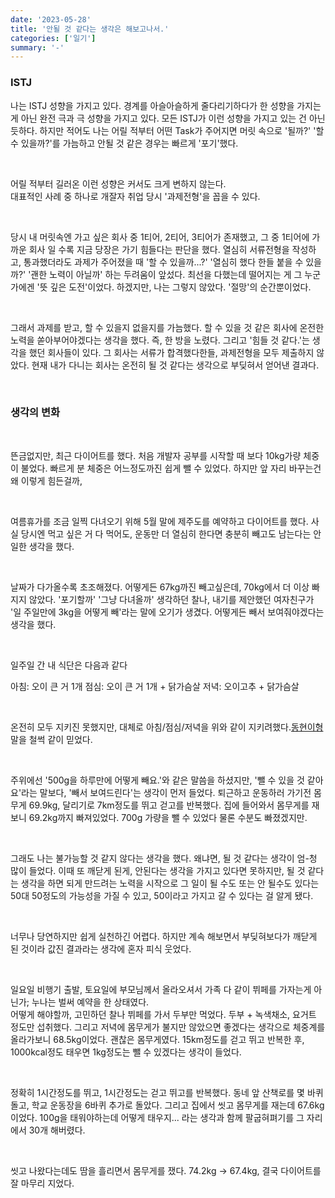 ```yaml
---
date: '2023-05-28'
title: '안될 것 같다는 생각은 해보고나서.'
categories: ['일기']
summary: '-'
---
```


### ISTJ

나는 ISTJ 성향을 가지고 있다. 경계를 아슬아슬하게 줄다리기하다가 한 성향을 가지는게 아닌 완전 극과 극 성향을 가지고 있다.
모든 ISTJ가 이런 성향을 가지고 있는 건 아닌 듯하다. 하지만 적어도 나는 어릴 적부터 어떤 Task가 주어지면 머릿 속으로 '될까?' '할 수 있을까?'를 가늠하고 안될 것 같은 경우는 빠르게 '포기'했다.

<br>

어릴 적부터 길러온 이런 성향은 커서도 크게 변하지 않는다.  
대표적인 사례 중 하나로 개잘자 취업 당시 '과제전형'을 꼽을 수 있다.

<br>

당시 내 머릿속엔 가고 싶은 회사 중 1티어, 2티어, 3티어가 존재했고, 그 중 1티어에 가까운 회사 일 수록 지금 당장은 가기 힘들다는 판단을 했다.
열심히 서류전형을 작성하고, 통과했더라도 과제가 주어졌을 때 '할 수 있을까...?' '열심히 했다 한들 붙을 수 있을까?' '괜한 노력이 아닐까' 하는 두려움이 앞섰다.
최선을 다했는데 떨어지는 게 그 누군가에겐 '뜻 깊은 도전'이었다. 하겠지만, 나는 그렇지 않았다. '절망'의 순간뿐이었다.

<br>

그래서 과제를 받고, 할 수 있을지 없을지를 가늠했다. 할 수 있을 것 같은 회사에 온전한 노력을 쏟아부어야겠다는 생각을 했다.
즉, 한 방을 노렸다.
그리고 '힘들 것 같다.'는 생각을 했던 회사들이 있다. 그 회사는 서류가 합격했다한들, 과제전형을 모두 제출하지 않았다.
현재 내가 다니는 회사는 온전히 될 것 같다는 생각으로 부딪혀서 얻어낸 결과다.

<br>

### 생각의 변화

<br>

뜬금없지만, 최근 다이어트를 했다. 처음 개발자 공부를 시작할 때 보다 10kg가량 체중이 불었다.
빠르게 분 체중은 어느정도까진 쉽게 뺄 수 있었다. 하지만 앞 자리 바꾸는건 왜 이렇게 힘든걸까,

<br>

여름휴가를 조금 일찍 다녀오기 위해 5월 말에 제주도를 예약하고 다이어트를 했다. 사실 당시엔 먹고 싶은 거 다 먹어도, 운동만 더 열심히 한다면 충분히 빼고도 남는다는 안일한 생각을 했다.

<br>

날짜가 다가올수록 초조해졌다. 어떻게든 67kg까진 빼고싶은데, 70kg에서 더 이상 빠지지 않았다. '포기할까' '그냥 다녀올까' 생각하던 찰나, 내기를 제안했던 여자친구가 '일 주일만에 3kg을 어떻게 빼'라는 말에 오기가 생겼다. 어떻게든 빼서 보여줘야겠다는 생각을 했다.

<br>

일주일 간 내 식단은 다음과 같다

아침: 오이 큰 거 1개
점심: 오이 큰 거 1개 + 닭가슴살
저녁: 오이고추 + 닭가슴살

<br>

온전히 모두 지키진 못했지만, 대체로 아침/점심/저녁을 위와 같이 지키려했다.[동현이형](https://youtu.be/2VrvYcCB988)말을 철썩 같이 믿었다.

<br>

주위에선 '500g을 하루만에 어떻게 빼요.'와 같은 말씀을 하셨지만, '뺄 수 있을 것 같아요'라는 말보다, '빼서 보여드린다'는 생각이 먼저 들었다.
퇴근하고 운동하러 가기전 몸무게 69.9kg, 달리기로 7km정도를 뛰고 걷고를 반복했다. 집에 들어와서 몸무게를 재보니 69.2kg까지 빠져있었다. 700g 가량을 뺄 수 있었다 물론 수분도 빠졌겠지만.

<br>

그래도 나는 불가능할 것 같지 않다는 생각을 했다. 왜냐면, 될 것 같다는 생각이 엄-청 많이 들었다. 이때 또 깨닫게 된게, 안된다는 생각을 가지고 있다면 못하지만, 될 것 같다는 생각을 하면 되게 만드려는 노력을 시작으로 그 일이 될 수도 또는 안 될수도 있다는 50대 50정도의 가능성을 가질 수 있고, 50이라고 가지고 갈 수 있다는 걸 알게 됐다.

<br>

너무나 당연하지만 쉽게 실천하긴 어렵다. 하지만 계속 해보면서 부딪혀보다가 깨닫게 된 것이라 값진 결과라는 생각에 혼자 피식 웃었다.

<br>

일요일 비행기 출발, 토요일에 부모님께서 올라오셔서 가족 다 같이 뷔페를 가자는게 아닌가; 누나는 벌써 예약을 한 상태였다.  
어떻게 해야할까, 고민하던 찰나 뷔페를 가서 두부만 먹었다. 두부 + 녹색채소, 요거트 정도만 섭취했다.
그리고 저녁에 몸무게가 불지만 않았으면 좋겠다는 생각으로 체중계를 올라가보니 68.5kg이었다. 괜찮은 몸무게였다. 15km정도를 걷고 뛰고 반복한 후, 1000kcal정도 태우면 1kg정도는 뺄 수 있겠다는 생각이 들었다.

<br>

정확히 1시간정도를 뛰고, 1시간정도는 걷고 뛰고를 반복했다. 동네 앞 산책로를 몇 바퀴돌고, 학교 운동장을 6바퀴 추가로 돌았다. 그리고 집에서 씻고 몸무게를 재는데 67.6kg이었다. 100g을 태워야하는데 어떻게 태우지... 라는 생각과 함께 팔굽혀펴기를 그 자리에서 30개 해버렸다.

<br>

씻고 나왔다는데도 땀을 흘리면서 몸무게를 쟀다. 74.2kg → 67.4kg, 결국 다이어트를 잘 마무리 지었다.
